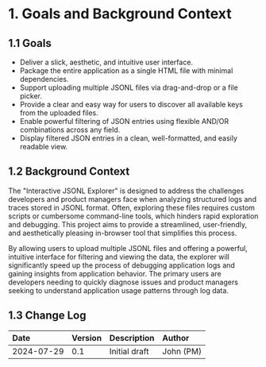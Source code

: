 # 1. Goals and Background Context

## 1.1 Goals

*   Deliver a slick, aesthetic, and intuitive user interface.
*   Package the entire application as a single HTML file with minimal dependencies.
*   Support uploading multiple JSONL files via drag-and-drop or a file picker.
*   Provide a clear and easy way for users to discover all available keys from the uploaded files.
*   Enable powerful filtering of JSON entries using flexible AND/OR combinations across any field.
*   Display filtered JSON entries in a clean, well-formatted, and easily readable view.

## 1.2 Background Context

The "Interactive JSONL Explorer" is designed to address the challenges developers and product managers face when analyzing structured logs and traces stored in JSONL format. Often, exploring these files requires custom scripts or cumbersome command-line tools, which hinders rapid exploration and debugging. This project aims to provide a streamlined, user-friendly, and aesthetically pleasing in-browser tool that simplifies this process.

By allowing users to upload multiple JSONL files and offering a powerful, intuitive interface for filtering and viewing the data, the explorer will significantly speed up the process of debugging application logs and gaining insights from application behavior. The primary users are developers needing to quickly diagnose issues and product managers seeking to understand application usage patterns through log data.

## 1.3 Change Log

| Date       | Version | Description   | Author     |
| :--------- | :------ | :------------ | :--------- |
| 2024-07-29 | 0.1     | Initial draft | John (PM)  |
